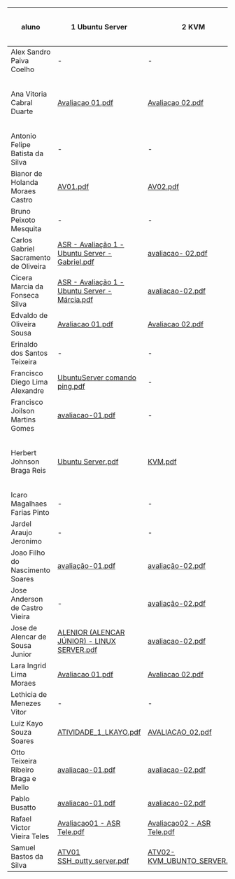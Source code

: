 | aluno                                   | 1 Ubuntu Server                                                                                                                                                                                             | 2 KVM                                                                                                                                                          | 3 OpenSSH                                                                                                                                                                                      | 4 LAMP                                                                                                                                      | 5 Proxy reverso                                                                                                                                        | 6 Volumes no Docker                                                                                                                                                             | 7 Docker Hub                                                                                                                                                                    | 8 Docker compose                                                                                                                        | 9 Dockerfile e Docker CLI                                                                                                                                                       | 10 MQTT                                                                                                                              |
|-----------------------------------------|-------------------------------------------------------------------------------------------------------------------------------------------------------------------------------------------------------------|----------------------------------------------------------------------------------------------------------------------------------------------------------------|------------------------------------------------------------------------------------------------------------------------------------------------------------------------------------------------|---------------------------------------------------------------------------------------------------------------------------------------------|--------------------------------------------------------------------------------------------------------------------------------------------------------|---------------------------------------------------------------------------------------------------------------------------------------------------------------------------------|---------------------------------------------------------------------------------------------------------------------------------------------------------------------------------|-----------------------------------------------------------------------------------------------------------------------------------------|---------------------------------------------------------------------------------------------------------------------------------------------------------------------------------|--------------------------------------------------------------------------------------------------------------------------------------|
| Alex Sandro Paiva Coelho                | -                                                                                                                                                                                                           | -                                                                                                                                                              | -                                                                                                                                                                                              | -                                                                                                                                                                                                  | -                                                                                                                                                      | -                                                                                                                                                                               | -                                                                                                                                                                               | -                                                                                                                                       | -                                                                                                                                                                               | -                                                                                                                                    |
| Ana Vitoria Cabral   Duarte             | [Avaliacao 01.pdf](https://github.com/anawatson15/asr_telematica/blob/main/avaliacoes/avaliacao-01/Avaliacao%2001.pdf)                                                                                      | [Avaliacao 02.pdf](https://github.com/anawatson15/asr_telematica/blob/main/avaliacoes/avaliacao-02/Avaliacao%2002.pdf)                                         | [Avaliacao 03.pdf](https://github.com/anawatson15/asr_telematica/blob/main/Avaliacao%2003.pdf)                                                                                                 | [Avaliacao 04.pdf](https://github.com/anawatson15/asr_telematica/blob/main/avaliacoes/avaliacao-04/Avaliacao%2004.pdf)                                                                             | [Atividade Proxy Reverso.pdf](https://github.com/anawatson15/asr_telematica/blob/main/avaliacoes/avaliacao-05/Atividade%20Proxy%20Reverso.pdf)                                        | [Avaliação 06 - Ana Vitória - Lara Ingrid - Edvaldo Sousa.pdf](https://github.com/anawatson15/asr_telematica/blob/main/avaliacoes/avaliacao-06/Avalia%C3%A7%C3%A3o%2006%20-%20Ana%20Vit%C3%B3ria%20-%20Lara%20Ingrid%20-%20Edvaldo%20Sousa.pdf) | [Avaliação 07 - Ana Vitória - Lara Ingrid - Edvaldo Sousa.pdf](https://github.com/anawatson15/asr_telematica/blob/main/avaliacoes/avaliacao-07/Avalia%C3%A7%C3%A3o%2007%20-%20Ana%20Vit%C3%B3ria%20-%20Lara%20Ingrid%20-%20Edvaldo%20Sousa.pdf) | [avaliacao-08.pdf](https://github.com/anawatson15/asr_telematica/blob/main/avaliacoes/avaliacao-08/avaliacao-08.pdf)                                        | [Avaliação 09 - Ana Vitória - Lara Ingrid - Edvaldo Sousa.pdf](https://github.com/anawatson15/asr_telematica/blob/main/avaliacoes/avaliacao-09/Avalia%C3%A7%C3%A3o%2009%20-%20Ana%20Vit%C3%B3ria%20-%20Lara%20Ingrid%20-%20Edvaldo%20Sousa.pdf) | [Avaliacao-10.pdf](https://github.com/anawatson15/asr_telematica/blob/main/avaliacoes/avaliacao-10/Avaliacao-10.pdf)                                     |
| Antonio Felipe Batista da Silva         | -                                                                                                                                                                                                           | -                                                                                                                                                              | -                                                                                                                                                                                              | -                                                                                                                                                                                                  | -                                                                                                                                                      | -                                                                                                                                                                               | -                                                                                                                                                                               | -                                                                                                                                       | -                                                                                                                                                                               | -                                                                                                                                    |
| Bianor de Holanda   Moraes Castro       | [AV01.pdf](https://github.com/BianorHolanda/Telematica-ASR/blob/master/Avaliacoes/avaliacao-1/AV01.pdf)                                                                                                     | [AV02.pdf](https://github.com/BianorHolanda/Telematica-ASR/blob/master/Avaliacoes/avaliacao-2/AV02.pdf)                                                        | [AV03.pdf](https://github.com/BianorHolanda/Telematica-ASR/blob/master/Avaliacoes/avaliacao-3/AV03.pdf)                                                                                        | [AV04.pdf](https://github.com/BianorHolanda/Telematica-ASR/blob/master/Avaliacoes/avaliacao-4/AV04.pdf)                                                                                            | [Proxy-reverso.pdf](https://github.com/BianorHolanda/Telematica-ASR/blob/master/Avaliacoes/Proxy-reverso/Proxy-reverso.pdf)                                                 | [AV06.pdf](https://github.com/BianorHolanda/Telematica-ASR/blob/master/Avaliacoes/avaliacao-6/AV06.pdf)                                                                                     | [AV07.pdf](https://github.com/BianorHolanda/Telematica-ASR/blob/master/Avaliacoes/avaliacao-7/AV07.pdf)                                                                                     | [AV08.pdf](https://github.com/BianorHolanda/Telematica-ASR/blob/master/Avaliacoes/avaliacao-8/AV08.pdf)                                             | [AV09.pdf](https://github.com/BianorHolanda/Telematica-ASR/blob/master/Avaliacoes/avaliacao-9/AV09.pdf)                                                                                     | [AV10.pdf](https://github.com/BianorHolanda/Telematica-ASR/blob/master/Avaliacoes/avaliacao-10/AV10.pdf)                                         |
| Bruno Peixoto Mesquita                  | -                                                                                                                                                                                                           | -                                                                                                                                                              | -                                                                                                                                                                                              | -                                                                                                                                                                                                  | -                                                                                                                                                      | -                                                                                                                                                                               | -                                                                                                                                                                               | -                                                                                                                                       | -                                                                                                                                                                               | -                                                                                                                                    |
| Carlos Gabriel   Sacramento de Oliveira | [ASR - Avaliação 1 - Ubuntu Server - Gabriel.pdf](https://github.com/gabrielsacr/asr_tele/blob/main/avaliacoes/avaliacao-01/ASR%20-%20Avalia%C3%A7%C3%A3o%201%20-%20Ubuntu%20Server%20-%20Gabriel.pdf)      | [avaliacao- 02.pdf](https://github.com/gabrielsacr/asr_tele/blob/main/avaliacoes/avaliacao-02/avaliacao-%2002.pdf)                                             | [ASR - Avaliação 3 - OpenSSH - Gabriel.pdf](https://github.com/gabrielsacr/asr_tele/blob/main/avaliacoes/avaliacao-03/ASR%20-%20Avalia%C3%A7%C3%A3o%203%20-%20OpenSSH%20-%20Gabriel.pdf)       | [avaliacao-04.pdf](https://github.com/gabrielsacr/asr_tele/blob/main/avaliacoes/avaliacao-04/avaliacao-04.pdf)                                                                                     | [avaliacao-05.pdf](https://github.com/gabrielsacr/asr_tele/blob/main/avaliacoes/avaliacao-05/avaliacao-05.pdf)                                                             | [avaliacao-06.pdf](https://github.com/gabrielsacr/asr_tele/blob/main/avaliacoes/avaliacao-06/avaliacao-06.pdf)                                                                                      | [avaliacao-07.pdf](https://github.com/gabrielsacr/asr_tele/blob/main/avaliacoes/avaliacao-07/avaliacao-07.pdf)                                                                                      | [avaliacao-08.pdf](https://github.com/gabrielsacr/asr_tele/blob/main/avaliacoes/avaliacao-08/avaliacao-08.pdf)                                              | [avaliacao-09.pdf](https://github.com/gabrielsacr/asr_tele/blob/main/avaliacoes/avaliacao-09/avaliacao-09.pdf)                                                                                      | [avaliacao-10.pdf](https://github.com/gabrielsacr/asr_tele/blob/main/avaliacoes/avaliacao-10/avaliacao-10.pdf)                                           |
| Cicera Marcia da Fonseca Silva          | [ASR - Avaliação 1 - Ubuntu Server - Márcia.pdf](https://github.com/MarciaFonseca/asr_tele/blob/main/avaliacoes/avaliacao-01/ASR%20-%20Avalia%C3%A7%C3%A3o%201%20-%20Ubuntu%20Server%20-%20M%C3%A1rcia.pdf) | [avaliacao-02.pdf](https://github.com/MarciaFonseca/asr_tele/blob/main/avaliacoes/avaliacao-02/avaliacao-02.pdf)                                               | [avaliacao-03-ma.pdf](https://github.com/MarciaFonseca/asr_tele/blob/main/avaliacoes/avaliacao-03/avaliacao-03-ma.pdf)                                                                         | [avaliacao-04.pdf](https://github.com/MarciaFonseca/asr_tele/blob/main/avaliacoes/avaliacao-04/avaliacao-04.pdf)                                                                                   | [avaliacao-05.pdf](https://github.com/MarciaFonseca/asr_tele/blob/main/avaliacoes/avaliacao-05/avaliacao-05.pdf)                                                           | [avaliacao-06.pdf](https://github.com/MarciaFonseca/asr_tele/blob/main/avaliacoes/avaliacao-06/avaliacao-06.pdf)                                                                                    | [avaliacao-07.pdf](https://github.com/MarciaFonseca/asr_tele/blob/main/avaliacoes/avaliacao-07/avaliacao-07.pdf)                                                                                    | [avaliacao-08.pdf](https://github.com/MarciaFonseca/asr_tele/blob/main/avaliacoes/avaliacao-08/avaliacao-08.pdf)                                            | [avaliacao-09.pdf](https://github.com/MarciaFonseca/asr_tele/blob/main/avaliacoes/avaliacao-09/avaliacao-09.pdf)                                                                                    | [avaliacao-10.pdf](https://github.com/MarciaFonseca/asr_tele/blob/main/avaliacoes/avaliacao-10/avaliacao-10.pdf)                                         |
| Edvaldo de Oliveira   Sousa             | [Avaliacao 01.pdf](https://github.com/deoliveira2021/asr_tele/blob/main/avaliacoes/avaliacao-01/Avaliacao%2001.pdf)                                                                                         | [Avaliacao 02.pdf](https://github.com/deoliveira2021/asr_tele/blob/main/avaliacoes/avaliacao-02/Avaliacao%2002.pdf)                                            | [Avaliacao 03.pdf](https://github.com/deoliveira2021/asr_tele/blob/main/avaliacoes/avaliacao-03/Avaliacao%2003.pdf)                                                                            | [Avaliacao 04.pdf](https://github.com/deoliveira2021/asr_tele/blob/main/avaliacoes/avaliacao-04/Avaliacao%2004.pdf)                                                                                | -                                                                                                                                                      | [Avaliacao 06.pdf](https://github.com/deoliveira2021/asr_tele/blob/main/avaliacoes/avaliacao-06/Avaliacao%2006.pdf)                                                                                 | [Avaliacao 07.pdf](https://github.com/deoliveira2021/asr_tele/blob/main/avaliacoes/avaliacao-07/Avaliacao%2007.pdf)                                                                                 | [Avaliacao 08.pdf](https://github.com/deoliveira2021/asr_tele/blob/main/avaliacoes/avaliacao-08/Avaliacao%2008.pdf)                                         | [Avaliacao 09.pdf](https://github.com/deoliveira2021/asr_tele/blob/main/avaliacoes/avaliacao-09/Avaliacao%2009.pdf)                                                                                 | [Avaliacao 10.pdf](https://github.com/deoliveira2021/asr_tele/blob/main/avaliacoes/avaliacao-10/Avaliacao%2010.pdf)                                      |
| Erinaldo dos Santos Teixeira            | -                                                                                                                                                                                                           | -                                                                                                                                                              | [Gerar e instalar chave privada.pdf](https://github.com/naldo-est/ASR-Taveira/blob/main/Gerar%20e%20instalar%20chave%20privada.pdf)                                                            | [Instalação do LAMP.pdf](https://github.com/naldo-est/ASR-Taveira/blob/main/Instala%C3%A7%C3%A3o%20do%20LAMP.pdf)                                                                                  | -                                                                                                                                                      | [Atividade 06.pdf](https://github.com/naldo-est/ASR-Taveira/blob/main/Atividade%2006.pdf)                                                                                                           | [Atividade 07 - Erinaldo.pdf](https://github.com/naldo-est/ASR-Taveira/blob/main/Atividade%2007%20-%20Erinaldo.pdf)                                                                                            | [Atividade 08 - Erinaldo.pdf](https://github.com/naldo-est/ASR-Taveira/blob/main/Atividade%2008%20-%20Erinaldo.pdf)                                                    | [Atividade 9.pdf](https://github.com/naldo-est/ASR-Taveira/blob/main/Atividade%209.pdf)                                                                                                            | -                                                                                                                                    |
| Francisco Diego Lima   Alexandre        | [UbuntuServer comando ping.pdf](https://github.com/Diegooualexandre/ASR_TELE/blob/main/avaliacoes/avaliacao1/UbuntuServer%20comando%20ping.pdf)                                                             | -                                                                                                                                                              | -                                                                                                                                                                                              | -                                                                                                                                                                                                  | -                                                                                                                                                      | -                                                                                                                                                                               | -                                                                                                                                                                               | -                                                                                                                                       | -                                                                                                                                                                               | -                                                                                                                                    |
| Francisco Joilson Martins Gomes         | [avaliacao-01.pdf](https://github.com/JoilsonMartins/asr_tele/blob/main/avaliacoes/avaliacao-01/avaliacao-01.pdf)                                                                                           | -                                                                                                                                                              | -                                                                                                                                                                                              | -                                                                                                                                                                                                  | -                                                                                                                                                      | -                                                                                                                                                                               | -                                                                                                                                                                               | -                                                                                                                                       | -                                                                                                                                                                               | -                                                                                                                                    |
| Herbert Johnson Braga   Reis            | [Ubuntu Server.pdf](https://github.com/herbertreis96/ASR_TELE/blob/main/Avalia%C3%A7%C3%A3o%201/Ubuntu%20Server.pdf)                                                                                        | [KVM.pdf](https://github.com/herbertreis96/ASR_TELE/blob/main/Avalia%C3%A7%C3%A3o%202/KVM.pdf)                                                                 | [Avaliação 3](https://github.com/herbertreis96/ASR_TELE/tree/main/Avalia%C3%A7%C3%A3o%203)                                                                                                     | [Instalar o LAMP(Linux Apache MariaDB MYSQL PHP).pdf](https://github.com/herbertreis96/ASR_TELE/blob/main/Avalia%C3%A7%C3%A3o%204/Instalar%20o%20LAMP(Linux%20Apache%20MariaDB%20MYSQL%20PHP).pdf) | -                                                                                                                                                      | -                                                                                                                                                                               | [Avaliação 7](https://github.com/herbertreis96/ASR_TELE/tree/main/Avalia%C3%A7%C3%A3o%207)                                                                                                     | [Avaliação 8](https://github.com/herbertreis96/ASR_TELE/tree/main/Avalia%C3%A7%C3%A3o%208)                                                             | [Dockerfile ava 09.pdf](https://github.com/herbertreis96/ASR_TELE/blob/main/Avalia%C3%A7%C3%A3o%209/Dockerfile%20ava%2009.pdf)                                                                           | [MQTT.pdf](https://github.com/herbertreis96/ASR_TELE/blob/main/Avalia%C3%A7%C3%A3o%2010/MQTT.pdf)                                                |
| Icaro Magalhaes Farias Pinto            | -                                                                                                                                                                                                           | -                                                                                                                                                              | -                                                                                                                                                                                              | -                                                                                                                                                                                                  | -                                                                                                                                                      | -                                                                                                                                                                               | -                                                                                                                                                                               | -                                                                                                                                       | -                                                                                                                                                                               | -                                                                                                                                    |
| Jardel Araujo   Jeronimo                | -                                                                                                                                                                                                           | -                                                                                                                                                              | -                                                                                                                                                                                              | -                                                                                                                                                                                                  | -                                                                                                                                                      | -                                                                                                                                                                               | -                                                                                                                                                                               | -                                                                                                                                       | -                                                                                                                                                                               | -                                                                                                                                    |
| Joao Filho do Nascimento Soares         | [avaliação-01.pdf](https://github.com/JoaoFilhoDoNascimentoSoares/ASR_TELE/blob/main/Avalia%C3%A7oes/Avalia%C3%A7ao-01/avalia%C3%A7%C3%A3o-01.pdf)                                                          | [avaliação-02.pdf](https://github.com/JoaoFilhoDoNascimentoSoares/ASR_TELE/blob/main/Avalia%C3%A7oes/Avalia%C3%A7ao-02/avalia%C3%A7%C3%A3o-02.pdf)             | [avaliação-03.pdf](https://github.com/JoaoFilhoDoNascimentoSoares/ASR_TELE/blob/main/Avalia%C3%A7oes/Avalia%C3%A7ao-03/avalia%C3%A7%C3%A3o-03.pdf)                                             | [Avaliaçao-4.pdf](https://github.com/JoaoFilhoDoNascimentoSoares/ASR_TELE/blob/main/Avalia%C3%A7oes/Avalia%C3%A7ao-04/Avalia%C3%A7ao-4.pdf)                                                        | [Proxy Reverso](https://github.com/JoaoFilhoDoNascimentoSoares/ASR_TELE/tree/main/Avalia%C3%A7oes/Proxy%20Reverso)                                                      | [Avaliaçao-06.pdf](https://github.com/JoaoFilhoDoNascimentoSoares/ASR_TELE/blob/main/Avalia%C3%A7oes/Avalia%C3%A7ao-06/Avalia%C3%A7ao-06.pdf)                                                       | [Avaliação-07.pdf](https://github.com/JoaoFilhoDoNascimentoSoares/ASR_TELE/blob/main/Avalia%C3%A7oes/Avalia%C3%A7ao-07/Avalia%C3%A7%C3%A3o-07.pdf)                                                  | [Avaliaçao-08.pdf](https://github.com/JoaoFilhoDoNascimentoSoares/ASR_TELE/blob/main/Avalia%C3%A7oes/Avalia%C3%A7ao-08/Avalia%C3%A7ao-08.pdf)               | [Avaliaçao-09.pdf](https://github.com/JoaoFilhoDoNascimentoSoares/ASR_TELE/blob/main/Avalia%C3%A7oes/Avalia%C3%A7ao-09/Avalia%C3%A7ao-09.pdf)                                                       | [Avaliaçao-10.pdf](https://github.com/JoaoFilhoDoNascimentoSoares/ASR_TELE/blob/main/Avalia%C3%A7oes/Avalia%C3%A7ao-10/Avalia%C3%A7ao-10.pdf)            |
| Jose Anderson de   Castro Vieira        | -                                                                                                                                                                                                           | [avaliação-02.pdf](https://github.com/joseander/ASR-TELE/blob/main/avalia%C3%A7%C3%A3o-02.pdf)                                                                 | [AVALIAÇÃO 3.pdf](https://github.com/joseander/ASR-TELE/blob/main/AVALIA%C3%87%C3%83O%203.pdf)                                                                                                 | [AVALIAÇÃO-04.pdf](https://github.com/joseander/ASR-TELE/blob/main/AVALIA%C3%87%C3%83O-04.pdf)                                                                                                     | [proxy reverso.pdf](https://github.com/joseander/ASR-TELE/blob/main/proxy%20reverso.pdf)                                                                                    | [Avaliação 6.pdf](https://github.com/joseander/ASR-TELE/blob/main/Avalia%C3%A7%C3%A3o%206.pdf)                                                                                                     | [AVALIAÇÃO 7.pdf](https://github.com/joseander/ASR-TELE/blob/main/AVALIA%C3%87%C3%83O%207.pdf)                                                                                                     | [ATIVIDADE 8.pdf](https://github.com/joseander/ASR-TELE/blob/main/ATIVIDADE%208.pdf)                                                                       | [avaliação  9.pdf](https://github.com/joseander/ASR-TELE/blob/main/avalia%C3%A7%C3%A3o%20%209.pdf)                                                                                                  | -                                                                                                                                    |
| Jose de Alencar de Sousa Junior         | [ALENIOR (ALENCAR JÚNIOR) - LINUX SERVER.pdf](https://github.com/AleniorIfce/asr_tele/blob/main/avaliacoes/avaliacao-01/avaliacao-01.pdf/ALENIOR%20(ALENCAR%20J%C3%9ANIOR)%20-%20LINUX%20SERVER.pdf)        | [avaliacao-02.pdf](https://github.com/AleniorIfce/asr_tele/blob/main/avaliacoes/avaliacao-02/avaliacao-02.pdf/avaliacao-02.pdf)                                | [avaliacao-03.pdf](https://github.com/AleniorIfce/asr_tele/blob/main/avaliacoes/avaliacao-03/avaliacao-03.pdf)                                                                                 | [avaliacao-4.pdf](https://github.com/AleniorIfce/asr_tele/blob/main/avaliacoes/avaliacao-04/avaliacao-4.pdf)                                                                                       | -                                                                                                                                                      | [avaliacao-06.pdf](https://github.com/AleniorIfce/asr_tele/blob/main/avaliacoes/avaliacao-06/avaliacao-06.pdf)                                                                                      | [avaliacao-07.pdf](https://github.com/AleniorIfce/asr_tele/blob/main/avaliacoes/avaliacao-07/avaliacao-07.pdf)                                                                                      | [avaliacao-08.pdf](https://github.com/AleniorIfce/asr_tele/blob/main/avaliacoes/avaliacao-08/avaliacao-08.pdf)                                              | [avaliacao-09.pdf](https://github.com/AleniorIfce/asr_tele/blob/main/avaliacoes/avaliacao-09/avaliacao-09.pdf)                                                                                      | [avaliacao-10](https://github.com/AleniorIfce/asr_tele/tree/main/avaliacoes/avaliacao-10)                                                            |
| Lara Ingrid Lima   Moraes               | [Avaliacao 01.pdf](https://github.com/laraingrid/asr_tele/blob/main/avaliacoes/avaliacoes-01/Avaliacao%2001.pdf)                                                                                            | [Avaliacao 02.pdf](https://github.com/laraingrid/asr_tele/blob/main/avaliacoes/avaliacoes-02/Avaliacao%2002.pdf)                                               | [Avaliacao 03.pdf](https://github.com/laraingrid/asr_tele/blob/main/avaliacoes/avaliacoes-03/Avaliacao%2003.pdf)                                                                               | [Avaliacao 04.pdf](https://github.com/laraingrid/asr_tele/blob/main/avaliacoes/avaliacoes-04/Avaliacao%2004.pdf)                                                                                   | [Atividade Proxy Reverso.pdf](https://github.com/laraingrid/asr_tele/blob/main/avaliacoes/Proxy%20Reverso/Atividade%20Proxy%20Reverso.pdf)                                            | [Avaliacao 06.pdf](https://github.com/laraingrid/asr_tele/blob/main/avaliacoes/avaliacoes-06/Avaliacao%2006.pdf)                                                                                    | [Avaliacao 07.pdf](https://github.com/laraingrid/asr_tele/blob/main/avaliacoes/avaliacoes-07/Avaliacao%2007.pdf)                                                                                    | [Avaliacao 08.pdf](https://github.com/laraingrid/asr_tele/blob/main/avaliacoes/avaliacoes-08/Avaliacao%2008.pdf)                                            | [Avaliacao 09.pdf](https://github.com/laraingrid/asr_tele/blob/main/avaliacoes/avaliacoes-09/Avaliacao%2009.pdf)                                                                                    | [Avaliacao 10.pdf](https://github.com/laraingrid/asr_tele/blob/main/avaliacoes/avaliacoes-10/Avaliacao%2010.pdf)                                         |
| Lethicia de Menezes Vitor               | -                                                                                                                                                                                                           | -                                                                                                                                                              | -                                                                                                                                                                                              | -                                                                                                                                                                                                  | -                                                                                                                                                      | -                                                                                                                                                                               | -                                                                                                                                                                               | -                                                                                                                                       | -                                                                                                                                                                               | -                                                                                                                                    |
| Luiz Kayo Souza   Soares                | [ATIVIDADE_1_LKAYO.pdf](https://github.com/lkayo14/AVALIACAO_01/blob/main/ATIVIDADE_1_LKAYO.pdf)                                                                                                            | [AVALIACAO_02.pdf](https://github.com/lkayo14/AVALIACAO-02/blob/main/AVALIACAO_02.pdf)                                                                         | [PASSO_A_PASSO.pdf](https://github.com/lkayo14/AVALIACAO-03/blob/main/PASSO_A_PASSO.pdf)                                                                                                       | [Avaliacao-04](https://github.com/lkayo14/Avaliacao-04)                                                                                                                                            | [Proxy Reverso.pdf](https://github.com/lkayo14/PROXYREVERSO/blob/main/Proxy%20Reverso.pdf)                                                                                  | [AVALIAÇÃO 06.pdf](https://github.com/lkayo14/AVALIACAO_06/blob/main/AVALIA%C3%87%C3%83O%2006.pdf)                                                                                                  | [CONTADOCKER.pdf](https://github.com/lkayo14/AVALIACAO_07/blob/main/CONTADOCKER.pdf)                                                                                                               | [docker-compose1.pdf](https://github.com/lkayo14/AVALIACAO-08/blob/main/docker-compose1.pdf)                                                                   | [AVALIAÇÃO 09.pdf](https://github.com/lkayo14/AVALIACAO-09/blob/main/AVALIA%C3%87%C3%83O%2009.pdf)                                                                                                  | [AVALIACAO_10.pdf](https://github.com/lkayo14/AVALIACAO_10/blob/main/AVALIACAO_10.pdf)                                                                   |
| Otto Teixeira Ribeiro Braga e Mello     | [avaliacao-01.pdf](https://github.com/otto019/asr_tele/blob/main/avaliacoes/avaliacao-01/avaliacao-01.pdf)                                                                                                  | [avaliacao-02.pdf](https://github.com/otto019/asr_tele/blob/main/avaliacoes/avaliacao-02/avaliacao-02.pdf)                                                     | [avaliacao-03.pdf](https://github.com/otto019/asr_tele/blob/main/avaliacoes/avaliacao-03/avaliacao-03.pdf)                                                                                     | [avaliacao-04.pdf](https://github.com/otto019/asr_tele/blob/main/avaliacoes/avaliacao-04/avaliacao-04.pdf)                                                                                         | [avaliacao-05.pdf](https://github.com/otto019/asr_tele/blob/main/avaliacoes/avaliacao-05/avaliacao-05.pdf)                                                                 | [avaliacao-06.pdf](https://github.com/otto019/asr_tele/blob/main/avaliacoes/avaliacao-06/avaliacao-06.pdf)                                                                                          | [avaliacao-07.pdf](https://github.com/otto019/asr_tele/blob/main/avaliacoes/avaliacao-07/avaliacao-07.pdf)                                                                                          | [avaliacao-08.pdf](https://github.com/otto019/asr_tele/blob/main/avaliacoes/avaliacao-08/avaliacao-08.pdf)                                                  | [avaliacao-09.pdf](https://github.com/otto019/asr_tele/blob/main/avaliacoes/avaliacao-09/avaliacao-09.pdf)                                                                                          | [avaliacao-10.pdf](https://github.com/otto019/asr_tele/blob/main/avaliacoes/avaliacao-10/avaliacao-10.pdf)                                               |
| Pablo Busatto                           | [avaliacao-01.pdf](https://github.com/PabloBF/asr_tele/blob/main/avaliacoes/avaliacao-01/avaliacao-01.pdf)                                                                                                  | [avaliacao-02.pdf](https://github.com/PabloBF/asr_tele/blob/main/avaliacoes/avaliacao-02/avaliacao-02.pdf)                                                     | [avaliacao-03.pdf](https://github.com/PabloBF/asr_tele/blob/main/avaliacoes/avaliacao-03/avaliacao-03.pdf)                                                                                     | [avaliacao-04.pdf](https://github.com/PabloBF/asr_tele/blob/main/avaliacoes/avaliacao-04/avaliacao-04.pdf)                                                                                         | [avaliacao-05.pdf](https://github.com/PabloBF/asr_tele/blob/main/avaliacoes/avaliacao-05/avaliacao-05.pdf)                                                                 | [avaliacao-06.pdf](https://github.com/PabloBF/asr_tele/blob/main/avaliacoes/avaliacao-06/avaliacao-06.pdf)                                                                                          | [avaliacao-07.pdf](https://github.com/PabloBF/asr_tele/blob/main/avaliacoes/avaliacao-07/avaliacao-07.pdf)                                                                                          | [avaliacao-08.pdf](https://github.com/PabloBF/asr_tele/blob/main/avaliacoes/avaliacao-08/avaliacao-08.pdf)                                                  | [avaliacao-09.pdf](https://github.com/PabloBF/asr_tele/blob/main/avaliacoes/avaliacao-09/avaliacao-09.pdf)                                                                                          | [avaliacao-10.pdf](https://github.com/PabloBF/asr_tele/blob/main/avaliacoes/avaliacao-10/avaliacao-10.pdf)                                               |
| Rafael Victor Vieira Teles              | [Avaliacao01 - ASR Tele.pdf](https://github.com/RVVTeles/ASR_Tele/blob/main/avaliacoes/avaliacao-01/Avaliacao01%20-%20ASR%20Tele.pdf)                                                                       | [Avaliacao02 - ASR Tele.pdf](https://github.com/RVVTeles/ASR_Tele/blob/main/avaliacoes/avaliacao-02/Avaliacao02%20-%20ASR%20Tele.pdf)                          | [Avaliacao03 - ASR Tele.pdf](https://github.com/RVVTeles/ASR_Tele/blob/main/avaliacoes/avaliacao-03/Avaliacao03%20-%20ASR%20Tele.pdf)                                                          | [Avaliacao 04.pdf](https://github.com/RVVTeles/ASR_Tele/blob/main/avaliacoes/avaliacao-04/Avaliacao%2004.pdf)                                                                                      | [Proxy Reverso.pdf](https://github.com/RVVTeles/ASR_Tele/blob/main/avaliacoes/avaliacao-05/Proxy%20Reverso.pdf)                                                             | -                                                                                                                                                                               | [Atividade 7.pdf](https://github.com/RVVTeles/ASR_Tele/blob/main/avaliacoes/avaliacao-07/Atividade%207.pdf)                                                                                        | [Atividade 8 ASR.pdf](https://github.com/RVVTeles/ASR_Tele/blob/main/avaliacoes/avaliacao-08/Atividade%208%20ASR.pdf)                                          | [Atividade 9 ASR.pdf](https://github.com/RVVTeles/ASR_Tele/blob/main/avaliacoes/avaliacao-09/Atividade%209%20ASR.pdf)                                                                                  | [Avaliação-10.pdf](https://github.com/RVVTeles/ASR_Tele/blob/main/avaliacoes/avaliacao-10/Avalia%C3%A7%C3%A3o-10.pdf)                                    |
| Samuel Bastos da   Silva                | [ATV01 SSH_putty_server.pdf](https://github.com/samuelbsilva21/TELEMATICA/blob/main/23-2%20ASR%20TELE/Avalia%C3%A7%C3%B5es/ATV01/ATV01%20SSH_putty_server.pdf)                                              | [ATV02-KVM_UBUNTO_SERVER.pdf](https://github.com/samuelbsilva21/TELEMATICA/blob/main/23-2%20ASR%20TELE/Avalia%C3%A7%C3%B5es/ATV02/ATV02-KVM_UBUNTO_SERVER.pdf) | [ATV03-SSH VIA CHAVE PUBLICA PRIVADA.pdf](https://github.com/samuelbsilva21/TELEMATICA/blob/main/23-2%20ASR%20TELE/Avalia%C3%A7%C3%B5es/ATV03/ATV03-SSH%20VIA%20CHAVE%20PUBLICA%20PRIVADA.pdf) | [ATV04- Apache.pdf](https://github.com/samuelbsilva21/TELEMATICA/blob/main/23-2%20ASR%20TELE/Avalia%C3%A7%C3%B5es/ATV04/ATV04-%20Apache.pdf)                                                       | [ATV05-Proxy Reverso.pdf](https://github.com/samuelbsilva21/TELEMATICA/blob/main/23-2%20ASR%20TELE/Avalia%C3%A7%C3%B5es/ATV05/ATV05-Proxy%20Reverso.pdf) | [Avaliação 6 - Docker Volumes.pdf](https://github.com/samuelbsilva21/TELEMATICA/blob/main/23-2%20ASR%20TELE/Avalia%C3%A7%C35es/ATV06/Avalia%C3%A7%C3%A3o%206%20-%20Docker%20Volumes.pdf)                          | [ATV07 - Docker Hub.pdf](https://github.com/samuelbsilva21/TELEMATICA/blob/main/23-2%20ASR%20TELE/Avalia%C3%A7%C3%B5es/ATV07/ATV07%20-%20Docker%20Hub.pdf)                                                | [ATV 08 - Docker Compose.pdf](https://github.com/samuelbsilva21/TELEMATICA/blob/main/23-2%20ASR%20TELE/Avalia%C3%A7%C3%B5es/ATV08/ATV%2008%20-%20Docker%20Compose.pdf) | [Avaliação-09.pdf](https://github.com/samuelbsilva21/TELEMATICA/blob/main/23-2%20ASR%20TELE/Avalia%C3%A7%C3%B5es/ATV09/Avalia%C3%A7%C3%A3o-09.pdf)                                                  | [ATV 10 - Docker MQTT.pdf](https://github.com/samuelbsilva21/TELEMATICA/blob/main/23-2%20ASR%20TELE/Avalia%C3%A7%C3%B5es/ATV10/ATV%2010%20-%20Docker%20MQTT.pdf) |
